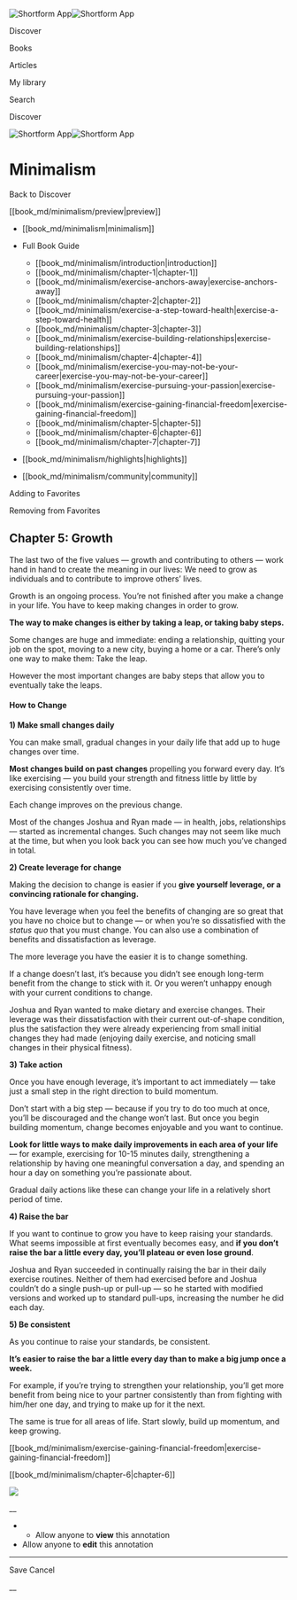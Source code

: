 ![Shortform App](/img/logo.36a2399e.svg)![Shortform App](/img/logo-dark.70c1b072.svg)

Discover

Books

Articles

My library

Search

Discover

![Shortform App](/img/logo.36a2399e.svg)![Shortform App](/img/logo-dark.70c1b072.svg)

# Minimalism

Back to Discover

[[book_md/minimalism/preview|preview]]

  * [[book_md/minimalism|minimalism]]
  * Full Book Guide

    * [[book_md/minimalism/introduction|introduction]]
    * [[book_md/minimalism/chapter-1|chapter-1]]
    * [[book_md/minimalism/exercise-anchors-away|exercise-anchors-away]]
    * [[book_md/minimalism/chapter-2|chapter-2]]
    * [[book_md/minimalism/exercise-a-step-toward-health|exercise-a-step-toward-health]]
    * [[book_md/minimalism/chapter-3|chapter-3]]
    * [[book_md/minimalism/exercise-building-relationships|exercise-building-relationships]]
    * [[book_md/minimalism/chapter-4|chapter-4]]
    * [[book_md/minimalism/exercise-you-may-not-be-your-career|exercise-you-may-not-be-your-career]]
    * [[book_md/minimalism/exercise-pursuing-your-passion|exercise-pursuing-your-passion]]
    * [[book_md/minimalism/exercise-gaining-financial-freedom|exercise-gaining-financial-freedom]]
    * [[book_md/minimalism/chapter-5|chapter-5]]
    * [[book_md/minimalism/chapter-6|chapter-6]]
    * [[book_md/minimalism/chapter-7|chapter-7]]
  * [[book_md/minimalism/highlights|highlights]]
  * [[book_md/minimalism/community|community]]



Adding to Favorites 

Removing from Favorites 

## Chapter 5: Growth

The last two of the five values — growth and contributing to others — work hand in hand to create the meaning in our lives: We need to grow as individuals and to contribute to improve others’ lives.

Growth is an ongoing process. You’re not finished after you make a change in your life. You have to keep making changes in order to grow.

**The way to make changes is either by taking a leap, or taking baby steps.**

Some changes are huge and immediate: ending a relationship, quitting your job on the spot, moving to a new city, buying a home or a car. There’s only one way to make them: Take the leap.

However the most important changes are baby steps that allow you to eventually take the leaps.

#### How to Change

**1) Make small changes daily**

You can make small, gradual changes in your daily life that add up to huge changes over time.

**Most changes build on past changes** propelling you forward every day. It’s like exercising — you build your strength and fitness little by little by exercising consistently over time.

Each change improves on the previous change.

Most of the changes Joshua and Ryan made — in health, jobs, relationships — started as incremental changes. Such changes may not seem like much at the time, but when you look back you can see how much you’ve changed in total.

**2) Create leverage for change**

Making the decision to change is easier if you **give yourself leverage, or a convincing rationale for changing.**

You have leverage when you feel the benefits of changing are so great that you have no choice but to change — or when you’re so dissatisfied with the _status quo_ that you must change. You can also use a combination of benefits and dissatisfaction as leverage.

The more leverage you have the easier it is to change something.

If a change doesn’t last, it’s because you didn’t see enough long-term benefit from the change to stick with it. Or you weren’t unhappy enough with your current conditions to change.

Joshua and Ryan wanted to make dietary and exercise changes. Their leverage was their dissatisfaction with their current out-of-shape condition, plus the satisfaction they were already experiencing from small initial changes they had made (enjoying daily exercise, and noticing small changes in their physical fitness).

**3) Take action**

Once you have enough leverage, it’s important to act immediately — take just a small step in the right direction to build momentum.

Don’t start with a big step — because if you try to do too much at once, you’ll be discouraged and the change won’t last. But once you begin building momentum, change becomes enjoyable and you want to continue.

**Look for little ways to make daily improvements in each area of your life** — for example, exercising for 10-15 minutes daily, strengthening a relationship by having one meaningful conversation a day, and spending an hour a day on something you’re passionate about.

Gradual daily actions like these can change your life in a relatively short period of time.

**4) Raise the bar**

If you want to continue to grow you have to keep raising your standards. What seems impossible at first eventually becomes easy, and **if you don’t raise the bar a little every day, you’ll plateau or even lose ground**.

Joshua and Ryan succeeded in continually raising the bar in their daily exercise routines. Neither of them had exercised before and Joshua couldn’t do a single push-up or pull-up — so he started with modified versions and worked up to standard pull-ups, increasing the number he did each day.

**5) Be consistent**

As you continue to raise your standards, be consistent.

**It’s easier to raise the bar a little every day than to make a big jump once a week.**

For example, if you’re trying to strengthen your relationship, you’ll get more benefit from being nice to your partner consistently than from fighting with him/her one day, and trying to make up for it the next.

The same is true for all areas of life. Start slowly, build up momentum, and keep growing.

[[book_md/minimalism/exercise-gaining-financial-freedom|exercise-gaining-financial-freedom]]

[[book_md/minimalism/chapter-6|chapter-6]]

![](https://bat.bing.com/action/0?ti=56018282&Ver=2&mid=5fa6d1ea-8f8f-48b5-b4fa-6fc420b46989&sid=f30c5e70639211ee87d33f0876d93783&vid=f30c9700639211eeb3a75d830392c94f&vids=0&msclkid=N&pi=0&lg=en-US&sw=800&sh=600&sc=24&nwd=1&tl=Shortform%20%7C%20Book&p=https%3A%2F%2Fwww.shortform.com%2Fapp%2Fbook%2Fminimalism%2Fchapter-5&r=&lt=367&evt=pageLoad&sv=1&rn=417818)

__

  *   * Allow anyone to **view** this annotation
  * Allow anyone to **edit** this annotation



* * *

Save Cancel

__



